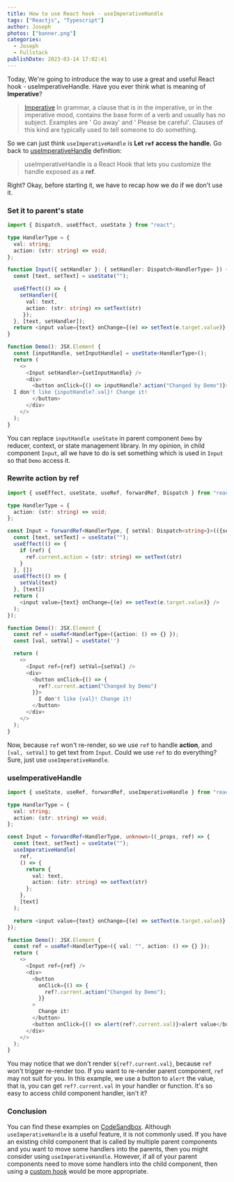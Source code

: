 ```yaml
---
title: How to use React hook - useImperativeHandle
tags: ["Reactjs", "Typescript"]
author: Joseph
photos: ["banner.png"]
categories:
  - Joseph
  - Fullstack
publishDate: 2023-03-14 17:02:41
---
```


Today, We're going to introduce the way to use a great and useful React hook - useImperativeHandle. Have you ever think what is meaning of **Imperative**?
> [Imperative](https://www.collinsdictionary.com/dictionary/english/imperative)
> In grammar, a clause that is in the imperative, or in the imperative mood, contains the base form of a verb and usually has no subject. Examples are ' Go away' and ' Please be careful'. Clauses of this kind are typically used to tell someone to do something.

So we can just think `useImperativeHandle` is **Let `ref` access the handle.** Go back to [useImperativeHandle](https://beta.reactjs.org/reference/react/useImperativeHandle) definition:
> useImperativeHandle is a React Hook that lets you customize the handle exposed as a **ref**.

Right? Okay, before starting it, we have to recap how we do if we don't use it.

<!-- more -->

### Set it to parent's state

```typescript
import { Dispatch, useEffect, useState } from "react";

type HandlerType = {
  val: string;
  action: (str: string) => void;
};

function Input({ setHandler }: { setHandler: Dispatch<HandlerType> }) {
  const [text, setText] = useState("");

  useEffect(() => {
    setHandler({ 
      val: text, 
      action: (str: string) => setText(str)
     });
  }, [text, setHandler]);
  return <input value={text} onChange={(e) => setText(e.target.value)} />;
}

function Demo(): JSX.Element {
  const [inputHandle, setInputHandle] = useState<HandlerType>();
  return (
    <>
      <Input setHandler={setInputHandle} />
      <div>
        <button onClick={() => inputHandle?.action("Changed by Demo")}>
  I don't like {inputHandle?.val}! Change it!
        </button>
      </div>
    </>
  );
}

```

You can replace `inputHandle useState` in parent component `Demo` by reducer, context, or state management library. In my opinion, in child component `Input`, all we have to do is set something which is used in `Input` so that `Demo` access it.

### Rewrite action by ref

```typescript
import { useEffect, useState, useRef, forwardRef, Dispatch } from "react";

type HandlerType = {
  action: (str: string) => void;
};

const Input = forwardRef<HandlerType, { setVal: Dispatch<string>}>(({setVal}, ref) => {
  const [text, setText] = useState("");
  useEffect(() => {
    if (ref) {
      ref.current.action = (str: string) => setText(str)
    }
  }, [])
  useEffect(() => {
    setVal(text)
  }, [text])
  return (
    <input value={text} onChange={(e) => setText(e.target.value)} />
  );
});

function Demo(): JSX.Element {
  const ref = useRef<HandlerType>({action: () => {} });
  const [val, setVal] = useState('')

  return (
    <>
      <Input ref={ref} setVal={setVal} />
      <div>
        <button onClick={() => {
          ref?.current.action("Changed by Demo")
        }}>
          I don't like {val}! Change it!
        </button>
      </div>
    </>
  );
}

```

Now, because `ref` won't re-render, so we use `ref` to handle **action**, and `[val, setVal]` to get text from `Input`. 
Could we use `ref` to do everything? Sure, just use `useImperativeHandle`.

### useImperativeHandle

```typescript
import { useState, useRef, forwardRef, useImperativeHandle } from "react";

type HandlerType = {
  val: string;
  action: (str: string) => void;
};

const Input = forwardRef<HandlerType, unknown>((_props, ref) => {
  const [text, setText] = useState("");
  useImperativeHandle(
    ref,
    () => {
      return {
        val: text,
        action: (str: string) => setText(str)
      };
    },
    [text]
  );

  return <input value={text} onChange={(e) => setText(e.target.value)} />;
});

function Demo(): JSX.Element {
  const ref = useRef<HandlerType>({ val: "", action: () => {} });
  return (
    <>
      <Input ref={ref} />
      <div>
        <button
          onClick={() => {
            ref?.current.action("Changed by Demo");
          }}
        >
          Change it!
        </button>
        <button onClick={() => alert(ref?.current.val)}>alert value</button>
      </div>
    </>
  );
}
```

You may notice that we don't render `${ref?.current.val}`, because `ref` won't trigger re-render too. If you want to re-render parent component, `ref` may not suit for you. In this example, we use a button to `alert` the value, that is, you can get `ref?.current.val` in your handler or function. It's so easy to access child component handler, isn't it?

### Conclusion

You can find these examples on [CodeSandbox](https://codesandbox.io/s/xenodochial-saha-bm4gqb). Although `useImperativeHandle` is a useful feature, it is not commonly used. If you have an existing child component that is called by multiple parent components and you want to move some handlers into the parents, then you might consider using `useImperativeHandle`. However, if all of your parent components need to move some handlers into the child component, then using a [custom hook](https://beta.reactjs.org/learn/reusing-logic-with-custom-hooks) would be more appropriate.
